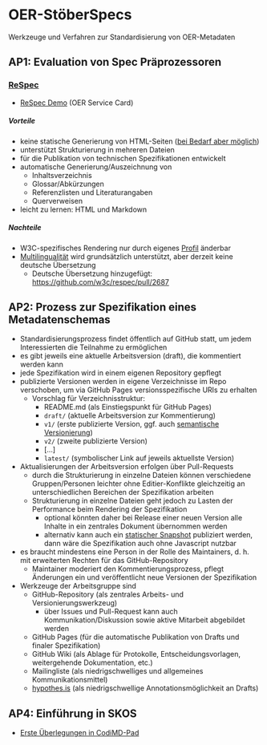 # OER-StöberSpecs

Werkzeuge und Verfahren zur Standardisierung von OER-Metadaten

## AP1: Evaluation von Spec Präprozessoren

### <a id="respec"></a>[ReSpec](https://github.com/w3c/respec)

* [ReSpec Demo](evaluation/ReSpec/demo-service-card.html) (OER Service Card)

##### Vorteile

- keine statische Generierung von HTML-Seiten ([bei Bedarf aber möglich](https://github.com/w3c/respec/wiki/ReSpec-Editor's-Guide#creating-a-static-snapshot))
- unterstützt Strukturierung in mehreren Dateien
- für die Publikation von technischen Spezifikationen entwickelt
- automatische Generierung/Auszeichnung von
  - Inhaltsverzeichnis
  - Glossar/Abkürzungen
  - Referenzlisten und Literaturangaben
  - Querverweisen
- leicht zu lernen: HTML und Markdown

##### Nachteile

- W3C-spezifisches Rendering nur durch eigenes [Profil](https://github.com/w3c/respec/wiki/Developers-Guide#custom-profiles) änderbar
- [Multilingualität](https://github.com/w3c/respec/blob/develop/src/core/l10n.js) wird grundsätzlich unterstützt, aber derzeit keine deutsche Übersetzung
  - Deutsche Übersetzung hinzugefügt: https://github.com/w3c/respec/pull/2687

## AP2: Prozess zur Spezifikation eines Metadatenschemas

- Standardisierungsprozess findet öffentlich auf GitHub statt, um jedem Interessierten die Teilnahme zu ermöglichen
- es gibt jeweils eine aktuelle Arbeitsversion (draft), die kommentiert werden kann
- jede Spezifikation wird in einem eigenen Repository gepflegt
- publizierte Versionen werden in eigene Verzeichnisse im Repo verschoben, um via GitHub Pages versionsspezifische URIs zu erhalten
  - Vorschlag für Verzeichnisstruktur:
    - README.md (als Einstiegspunkt für GitHub Pages)
    - `draft/` (aktuelle Arbeitsversion zur Kommentierung)
    - `v1/` (erste publizierte Version, ggf. auch [semantische Versionierung](https://semver.org/))
    - `v2/` (zweite publizierte Version)
    - [...]
    - `latest/` (symbolischer Link auf jeweils aktuellste Version)
- Aktualisierungen der Arbeitsversion erfolgen über Pull-Requests
  - durch die Strukturierung in einzelne Dateien können verschiedene Gruppen/Personen leichter ohne Editier-Konflikte gleichzeitig an unterschiedlichen Bereichen der Spezifikation arbeiten
  - Strukturierung in einzelne Dateien geht jedoch zu Lasten der Performance beim Rendering der Spezifikation
    - optional könnten daher bei Release einer neuen Version alle Inhalte in ein zentrales Dokument übernommen werden
    - alternativ kann auch ein [statischer Snapshot](https://github.com/w3c/respec/wiki/ReSpec-Editor's-Guide#creating-a-static-snapshot) publiziert werden, dann wäre die Spezifikation auch ohne Javascript nutzbar
- es braucht mindestens eine Person in der Rolle des Maintainers, d. h. mit erweiterten Rechten für das GitHub-Repository
  - Maintainer moderiert den Kommentierungsprozess, pflegt Änderungen ein und veröffentlicht neue Versionen der Spezifikation
- Werkzeuge der Arbeitsgruppe sind
  - GitHub-Repository (als zentrales Arbeits- und Versionierungswerkzeug)
    - über Issues und Pull-Request kann auch Kommunikation/Diskussion sowie aktive Mitarbeit abgebildet werden
  - GitHub Pages (für die automatische Publikation von Drafts und finaler Spezifikation)
  - GitHub Wiki (als Ablage für Protokolle, Entscheidungsvorlagen, weitergehende Dokumentation, etc.)
  - Mailingliste (als niedrigschwelliges und allgemeines Kommunikationsmittel)
  - [hypothes.is](https://web.hypothes.is/) (als niedrigschwellige Annotationsmöglichkeit an Drafts)

## AP4: Einführung in SKOS

* [Erste Überlegungen in CodiMD-Pad](https://pad.gwdg.de/D-QEi-z6RleT1kxBccpWww)
